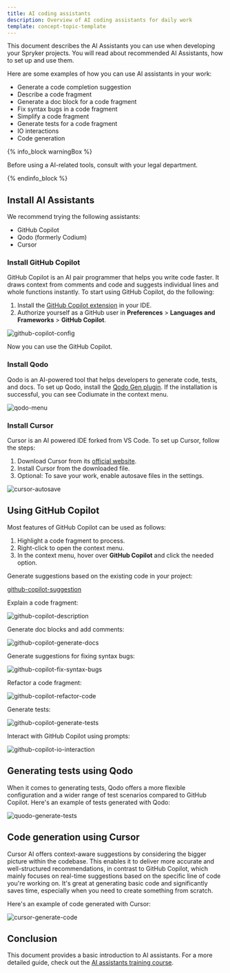 ```yaml
---
title: AI coding assistants
description: Overview of AI coding assistants for daily work
template: concept-topic-template
---
```


This document describes the AI Assistants you can use when developing your Spryker projects. You will read about recommended AI Assistants, how to set up and use them.

Here are some examples of how you can use AI assistants in your work:
- Generate a code completion suggestion
- Describe a code fragment
- Generate a doc block for a code fragment
- Fix syntax bugs in a code fragment
- Simplify a code fragment
- Generate tests for a code fragment
- IO interactions
- Code generation

{% info_block warningBox %}

Before using a AI-related tools, consult with your legal department.

{% endinfo_block %}

## Install AI Assistants

We recommend trying the following assistants:
- GitHub Copilot
- Qodo (formerly Codium)
- Cursor

### Install GitHub Copilot

GitHub Copilot is an AI pair programmer that helps you write code faster. It draws context from comments and code and suggests individual lines and whole functions instantly.
To start using GitHub Copilot, do the following:
1. Install the [GitHub Copilot extension](https://plugins.jetbrains.com/plugin/17718-github-copilot) in your IDE.
2. Authorize yourself as a GitHub user in **Preferences** > **Languages and Frameworks** > **GitHub Copilot**.

![github-copilot-config](https://spryker.s3.eu-central-1.amazonaws.com/docs/dg/dev/ai-coding-assistants.md/github-copilot-config.png)

Now you can use the GitHub Copilot.

### Install Qodo

Qodo is an AI-powered tool that helps developers to generate code, tests, and docs.
To set up Qodo, install the [Qodo Gen plugin](https://plugins.jetbrains.com/plugin/21206-qodo-gen-formerly-codiumate-). If the installation is successful, you can see Codiumate in the context menu.

![qodo-menu](https://spryker.s3.eu-central-1.amazonaws.com/docs/dg/dev/ai-coding-assistants.md/qodo-menu.png)

### Install Cursor

Cursor is an AI powered IDE forked from VS Code. To set up Cursor, follow the steps:
1. Download Cursor from its [official website](https://www.cursor.com/).
2. Install Cursor from the downloaded file.
3. Optional: To save your work, enable autosave files in the settings.

![cursor-autosave](https://spryker.s3.eu-central-1.amazonaws.com/docs/dg/dev/ai-coding-assistants.md/cursor-autosave.png)


## Using GitHub Copilot

Most features of GitHub Copilot can be used as follows:
1. Highlight a code fragment to process.
2. Right-click to open the context menu.
3. In the context menu, hover over **GitHub Copilot** and click the needed option.

Generate suggestions based on the existing code in your project:

[github-copilot-suggestion](https://spryker.s3.eu-central-1.amazonaws.com/docs/dg/dev/ai-coding-assistants.md/github-copilot-suggestion.png)

Explain a code fragment:

![github-copilot-description](https://spryker.s3.eu-central-1.amazonaws.com/docs/dg/dev/ai-coding-assistants.md/github-copilot-description.png)


Generate doc blocks and add comments:

![github-copilot-generate-docs](https://spryker.s3.eu-central-1.amazonaws.com/docs/dg/dev/ai-coding-assistants.md/github-copilot-generate-docs.png)

Generate suggestions for fixing syntax bugs:

![github-copilot-fix-syntax-bugs](https://spryker.s3.eu-central-1.amazonaws.com/docs/dg/dev/ai-coding-assistants.md/github-copilot-fix-syntax-bugs.png)

Refactor a code fragment:

![github-copilot-refactor-code](https://spryker.s3.eu-central-1.amazonaws.com/docs/dg/dev/ai-coding-assistants.md/github-copilot-refactor-code.png)

Generate tests:

![github-copilot-generate-tests](https://spryker.s3.eu-central-1.amazonaws.com/docs/dg/dev/ai-coding-assistants.md/github-copilot-generate-tests.png)

Interact with GitHub Copilot using prompts:

![github-copilot-io-interaction](https://spryker.s3.eu-central-1.amazonaws.com/docs/dg/dev/ai-coding-assistants.md/github-copilot-io-interaction.png)

## Generating tests using Qodo

When it comes to generating tests, Qodo offers a more flexible configuration and a wider range of test scenarios compared to GitHub Copilot. Here's an example of tests generated with Qodo:

![quodo-generate-tests](https://spryker.s3.eu-central-1.amazonaws.com/docs/dg/dev/ai-coding-assistants.md/quodo-generate-tests.png)

## Code generation using Cursor

Cursor AI offers context-aware suggestions by considering the bigger picture within the codebase. This enables it to deliver more accurate and well-structured recommendations, in contrast to GitHub Copilot, which mainly focuses on real-time suggestions based on the specific line of code you're working on. It's great at generating basic code and significantly saves time, especially when you need to create something from scratch.

Here's an example of code generated with Cursor:

![cursor-generate-code](https://spryker.s3.eu-central-1.amazonaws.com/docs/dg/dev/ai-coding-assistants.md/cursor-generate-code.png)


## Conclusion

This document provides a basic introduction to AI assistants. For a more detailed guide, check out the [AI assistants training course](https://spryker.sana.ai/s/pfsZ5F2hSheE/file:8m9CXXP3TjCD).

